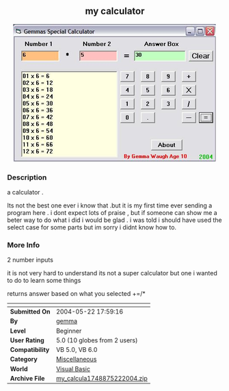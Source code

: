 ﻿<div align="center">

## my calculator

<img src="PIC20045221413449791.jpg">
</div>

### Description

a calculator .

Its not the best one ever i know that .but it is my first time ever sending a program here . i dont expect lots of praise , but if someone can show me a beter way to do what i did i would be glad . i was told i should have used the select case for some parts but im sorry i didnt know how to.
 
### More Info
 
2 number inputs

it is not very hard to understand its not a super calculator but one i wanted to do to learn some things

returns answer based on what you selected +=/*


<span>             |<span>
---                |---
**Submitted On**   |2004-05-22 17:59:16
**By**             |[gemma](https://github.com/Planet-Source-Code/PSCIndex/blob/master/ByAuthor/gemma.md)
**Level**          |Beginner
**User Rating**    |5.0 (10 globes from 2 users)
**Compatibility**  |VB 5\.0, VB 6\.0
**Category**       |[Miscellaneous](https://github.com/Planet-Source-Code/PSCIndex/blob/master/ByCategory/miscellaneous__1-1.md)
**World**          |[Visual Basic](https://github.com/Planet-Source-Code/PSCIndex/blob/master/ByWorld/visual-basic.md)
**Archive File**   |[my\_calcula1748875222004\.zip](https://github.com/Planet-Source-Code/gemma-my-calculator__1-53948/archive/master.zip)








